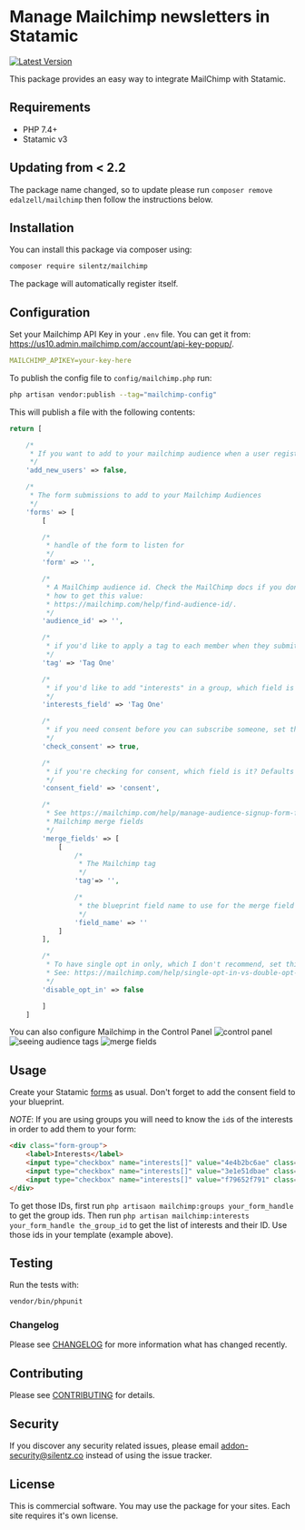 # Manage Mailchimp newsletters in Statamic
[![Latest Version](https://img.shields.io/github/release/silentzco/statamic-mailchimp.svg?style=flat-square)](https://github.com/silentzco/statamic-mailchimp/releases)

This package provides an easy way to integrate MailChimp with Statamic.

## Requirements

* PHP 7.4+
* Statamic v3

## Updating from < 2.2

The package name changed, so to update please run `composer remove edalzell/mailchimp` then follow the instructions below.

## Installation

You can install this package via composer using:

```bash
composer require silentz/mailchimp
```

The package will automatically register itself.

## Configuration

Set your Mailchimp API Key in your `.env` file. You can get it from: https://us10.admin.mailchimp.com/account/api-key-popup/.

```yaml
MAILCHIMP_APIKEY=your-key-here
```

To publish the config file to `config/mailchimp.php` run:

```bash
php artisan vendor:publish --tag="mailchimp-config"
```

This will publish a file with the following contents:
```php
return [

    /*
     * If you want to add to your mailchimp audience when a user registers, set this to `true`
     */
    'add_new_users' => false,

    /*
     * The form submissions to add to your Mailchimp Audiences
     */
    'forms' => [
        [

        /*
         * handle of the form to listen for
         */
        'form' => '',

        /*
         * A MailChimp audience id. Check the MailChimp docs if you don't know
         * how to get this value:
         * https://mailchimp.com/help/find-audience-id/.
         */
        'audience_id' => '',

        /*
         * if you'd like to apply a tag to each member when they submit a particular form
         */
        'tag' => 'Tag One'

        /*
         * if you'd like to add "interests" in a group, which field is collecting those ids? Defaults to `'interests'`
         */
        'interests_field' => 'Tag One'

        /*
         * if you need consent before you can subscribe someone, set this to `true`
         */
        'check_consent' => true,

        /*
         * if you're checking for consent, which field is it? Defaults to `'consent'`
         */
        'consent_field' => 'consent',

        /*
         * See https://mailchimp.com/help/manage-audience-signup-form-fields/ for details on
         * Mailchimp merge fields
         */
        'merge_fields' => [
            [
                /*
                 * The Mailchimp tag
                 */
                'tag'=> '',

                /*
                 * the blueprint field name to use for the merge field
                 */
                'field_name' => ''
            ]
        ],

        /*
         * To have single opt in only, which I don't recommend, set this to `true`.
         * See: https://mailchimp.com/help/single-opt-in-vs-double-opt-in/ for details
         */
        'disable_opt_in' => false

        ]
    ]

```

You can also configure Mailchimp in the Control Panel
![control panel](https://raw.githubusercontent.com/silentzco/statamic-mailchimp/main/images/config.png)
![seeing audience tags](https://raw.githubusercontent.com/silentzco/statamic-mailchimp/main/images/tag.png)
![merge fields](https://raw.githubusercontent.com/silentzco/statamic-mailchimp/main/images/merge-fields.png)

## Usage

Create your Statamic [forms](https://statamic.dev/forms#content) as usual. Don't forget to add the consent
field to your blueprint.

*NOTE*: If you are using groups you will need to know the `id`s of the interests in order to add them to your form:

``` html
<div class="form-group">
    <label>Interests</label>
    <input type="checkbox" name="interests[]" value="4e4b2bc6ae" class="form-control"/>
    <input type="checkbox" name="interests[]" value="3e1e51dbae" class="form-control"/>
    <input type="checkbox" name="interests[]" value="f79652f791" class="form-control"/>
</div>
```

To get those IDs, first run `php artisaon mailchimp:groups your_form_handle` to get the group ids. Then run `php artisan mailchimp:interests your_form_handle the_group_id` to get the list of interests and their ID. Use those ids in your template (example above).

## Testing

Run the tests with:
```bash
vendor/bin/phpunit
```

### Changelog

Please see [CHANGELOG](CHANGELOG.md) for more information what has changed recently.

## Contributing

Please see [CONTRIBUTING](CONTRIBUTING.md) for details.

## Security

If you discover any security related issues, please email [addon-security@silentz.co](mailto:addon-security@silentz.co) instead of using the issue tracker.

## License

This is commercial software. You may use the package for your sites. Each site requires it's own license.
